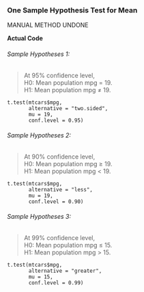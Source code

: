 ### One Sample Hypothesis Test for Mean

MANUAL METHOD UNDONE</br>

**Actual Code**
###### Sample Hypotheses 1:
>At 95% confidence level,</br>
>H0: Mean population mpg = 19.</br>
>H1: Mean population mpg ≠ 19.
```
t.test(mtcars$mpg,
       alternative = "two.sided",
       mu = 19,
       conf.level = 0.95)
```
###### Sample Hypotheses 2:
>At 90% confidence level,</br>
>H0: Mean population mpg ≥ 19.</br>
>H1: Mean population mpg < 19.
```
t.test(mtcars$mpg,
       alternative = "less",
       mu = 19,
       conf.level = 0.90)
```
###### Sample Hypotheses 3:
> At 99% confidence level,</br>
>H0: Mean population mpg ≤ 15.</br>
>H1: Mean population mpg > 15.
```
t.test(mtcars$mpg,
       alternative = "greater",
       mu = 15,
       conf.level = 0.99)
```
